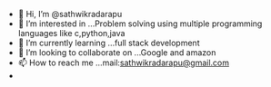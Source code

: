 - 👋 Hi, I’m @sathwikradarapu
- 👀 I’m interested in ...Problem solving using multiple programming languages like c,python,java
- 🌱 I’m currently learning ...full stack development
- 💞️ I’m looking to collaborate on ...Google and amazon
- 📫 How to reach me ...mail:sathwikradarapu@gmail.com
- 

<!---
sathwikradarapu/sathwikradarapu is a ✨ special ✨ repository because its `README.md` (this file) appears on your GitHub profile.
You can click the Preview link to take a look at your changes.
--->
